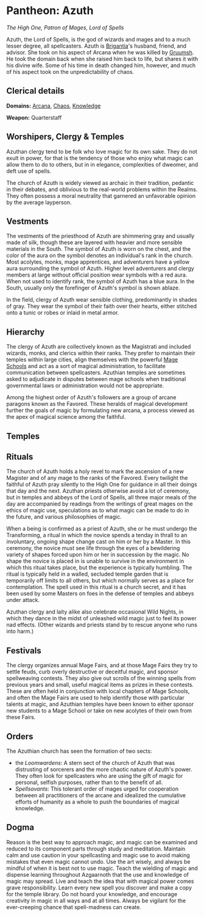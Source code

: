 # Pantheon: Azuth
*The High One, Patron of Mages, Lord of Spells*

Azuth, the Lord of Spells, is the god of wizards and mages and to a much lesser degree, all spellcasters. Azuth is [Brigantia](Brigantia.md)'s husband, friend, and advisor. She took on his aspect of Arcana when he was killed by [Gruumsh](./Gruumsh.md). He took the domain back when she raised him back to life, but shares it with his divine wife. Some of his time in death changed him, however, and much of his aspect took on the unpredictability of chaos.

## Clerical details
**Domains:** [Arcana](../../Classes/Cleric/Arcana.md), [Chaos](../../Classes/Cleric/Chaos.md), [Knowledge](../../Classes/Cleric/Knowledge.md)

**Weapon:** Quarterstaff

## Worshipers, Clergy & Temples
Azuthan clergy tend to be folk who love magic for its own sake. They do not exult in power, for that is the tendency of those who enjoy what magic can allow them to do to others, but in in elegance, complexities of dweomer, and deft use of spells.

The church of Azuth is widely viewed as archaic in their tradition, pedantic in their debates, and oblivious to the real-world problems within the Realms. They often possess a moral neutrality that garnered an unfavorable opinion by the average layperson.

## Vestments
The vestments of the priesthood of Azuth are shimmering gray and usually made of silk, though these are layered with heavier and more sensible materials in the South. The symbol of Azuth is worn on the chest, and the color of the aura on the symbol denotes an individual's rank in the church. Most acolytes, monks, mage apprentices, and adventurers have a yellow aura surrounding the symbol of Azuth. Higher level adventurers and clergy members at large without official position wear symbols with a red aura. When not used to identify rank, the symbol of Azuth has a blue aura. In the South, usually only the forefinger of Azuth's symbol is shown ablaze.

In the field, clergy of Azuth wear sensible clothing, predominantly in shades of gray. They wear the symbol of their faith over their hearts, either stitched onto a tunic or robes or inlaid in metal armor.

## Hierarchy
The clergy of Azuth are collectively known as the Magistrati and included wizards, monks, and clerics within their ranks. They prefer to maintain their temples within large cities, align themselves with the powerful [Mage Schools](../../Organizations/MageSchools/index.md) and act as a sort of magical administration, to facilitate communication between spellcasters. Azuthian temples are sometimes asked to adjudicate in disputes between mage schools when traditional governmental laws or administration would not be appropriate.

Among the highest order of Azuth's followers are a group of arcane paragons known as the Favored. These heralds of magical development further the goals of magic by formulating new arcana, a process viewed as the apex of magical science among the faithful.

## Temples

## Rituals
The church of Azuth holds a holy revel to mark the ascension of a new Magister and of any mage to the ranks of the Favored. Every twilight the faithful of Azuth pray silently to the High One for guidance in all their doings that day and the next. Azuthan priests otherwise avoid a lot of ceremony, but in temples and abbeys of the Lord of Spells, all three major meals of the day are accompanied by readings from the writings of great mages on the ethics of magic use, speculations as to what magic can be made to do in the future, and various philosophies of magic.

When a being is confirmed as a priest of Azuth, she or he must undergo the Transforming, a ritual in which the novice spends a tenday in thrall to an involuntary, ongoing shape change cast on him or her by a Master. In this ceremony, the novice must see life through the eyes of a bewildering variety of shapes forced upon him or her in succession by the magic. No shape the novice is placed in is unable to survive in the environment in which this ritual takes place, but the experience is typically humbling. The ritual is typically held in a walled, secluded temple garden that is temporarily off limits to all others, but which normally serves as a place for contemplation. The spell used in this ritual is a church secret, and it has been used by some Masters on foes in the defense of temples and abbeys under attack.

Azuthan clergy and laity alike also celebrate occasional Wild Nights, in which they dance in the midst of unleashed wild magic just to feel its power nad effects. (Other wizards and priests stand by to rescue anyone who runs into harm.)

## Festivals
The clergy organizes annual Mage Fairs, and at those Mage Fairs they try to settle feuds, curb overly destructive or deceitful magic, and sponsor spellweaving contests. They also give out scrolls of the winning spells from previous years and small, useful magical items as prizes in these contests. These are often held in conjunction with local chapters of Mage Schools, and often the Mage Fairs are used to help identify those with particular talents at magic, and Azuthian temples have been known to either sponsor new students to a Mage School or take on new acolytes of their own from these Fairs.

## Orders
The Azuthian church has seen the formation of two sects:

* the *Loomwardens*: A stern sect of the church of Azuth that was distrusting of sorcerers and the more chaotic nature of Azuth's power. They often look for spellcasters who are using the gift of magic for personal, selfish purposes, rather than to the benefit of all.
* *Spellsavants*: This tolerant order of mages urged for cooperation between all practitioners of the arcane and idealized the cumulative efforts of humanity as a whole to push the boundaries of magical knowledge.

## Dogma
Reason is the best way to approach magic, and magic can be examined and reduced to its component parts through study and meditation. Maintain calm and use caution in your spellcasting and magic use to avoid making mistakes that even magic cannot undo. Use the art wisely, and always be mindful of when it is best not to use magic. Teach the wielding of magic and dispense learning throughout Azgaarnoth that the use and knowledge of magic may spread. Live and teach the idea that with magical power comes grave responsibility. Learn every new spell you discover and make a copy for the temple library. Do not hoard your knowledge, and encourage creativity in magic in all ways and at all times. Always be vigilant for the ever-creeping chance that spell-madness can create.

